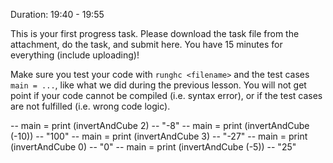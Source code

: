 Duration: 19:40 - 19:55

This is your first progress task. Please download the task file from the attachment, do the task, and submit here. You have 15 minutes for everything (include uploading)! 

Make sure you test your code with `runghc <filename>` and the test cases `main = ...`, like what we did during the previous lesson. You will not get point if your code cannot be compiled (i.e. syntax error), or if the test cases are not fulfilled (i.e. wrong code logic). 



-- main = print (invertAndCube 2)    -- "-8"
-- main = print (invertAndCube (-10))  -- "100"
-- main = print (invertAndCube 3)    -- "-27"
-- main = print (invertAndCube 0)    -- "0"
-- main = print (invertAndCube (-5))   -- "25"